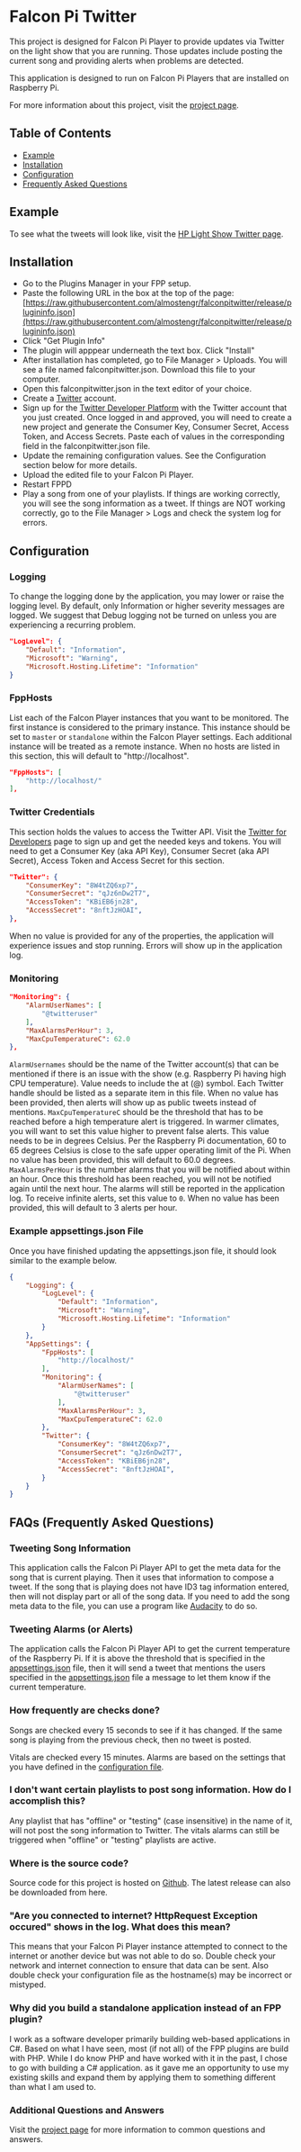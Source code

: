 # Falcon Pi Twitter

This project is designed for Falcon Pi Player to provide updates via Twitter on the light show that
you are running. Those updates include posting the current song and providing alerts when problems
are detected.

This application is designed to run on Falcon Pi Players that are installed on Raspberry Pi.

For more information about this project, visit the
[project page](https://thealmostengineer.com/projects/falcon-pi-twitter).

## Table of Contents

* [Example](#example)
* [Installation](#installation)
* [Configuration](#configuration)
* [Frequently Asked Questions](#faqs-frequently-asked-questions)

## Example

To see what the tweets will look like, visit the
[HP Light Show Twitter page](https://twitter.com/hplightshow).

## Installation

* Go to the Plugins Manager in your FPP setup.
* Paste the following URL in the box at the top of the page:
[https://raw.githubusercontent.com/almostengr/falconpitwitter/release/plugininfo.json](https://raw.githubusercontent.com/almostengr/falconpitwitter/release/plugininfo.json)
* Click "Get Plugin Info"
* The plugin will apppear underneath the text box. Click "Install"
* After installation has completed, go to File Manager > Uploads. You will see a file named
falconpitwitter.json.  Download this file to your computer.
* Open this falconpitwitter.json in the text editor of your choice.
* Create a [Twitter](https://twitter.com) account.
* Sign up for the [Twitter Developer Platform](https://developer.twitter.com) with the Twitter account that
you just created. Once logged in and approved, you will need to create a new project and generate the
Consumer Key, Consumer Secret, Access Token, and Access Secrets. Paste each of values in the corresponding
field in the falconpitwitter.json file.
* Update the remaining configuration values. See the Configuration section below for more details.
* Upload the edited file to your Falcon Pi Player.
* Restart FPPD
* Play a song from one of your playlists. If things are working correctly, you will see the song information
as a tweet. If things are NOT working correctly, go to the File Manager > Logs and check the system log
for errors.

## Configuration

### Logging

To change the logging done by the application, you may lower or raise the logging level. By default,
only Information or higher severity messages are logged. We suggest that Debug logging not be turned
on unless you are experiencing a recurring problem.

```json
"LogLevel": {
    "Default": "Information",
    "Microsoft": "Warning",
    "Microsoft.Hosting.Lifetime": "Information"
}
```

### FppHosts

List each of the Falcon Player instances that you want to be monitored. The first instance is considered
to the primary instance. This instance should be set to ```master``` or ```standalone``` within
the Falcon Player settings. Each additional instance will be treated as a remote instance.
When no hosts are listed in this section, this will default to "http://localhost".

```json
"FppHosts": [
    "http://localhost/"
],
```

### Twitter Credentials

This section holds the values to access the Twitter API. Visit the
[Twitter for Developers](https://developer.twitter.com) page to sign up and get the needed keys and tokens.
You will need to get a Consumer Key (aka API Key), Consumer Secret (aka API Secret), Access Token and Access Secret
for this section.

```json
"Twitter": {
    "ConsumerKey": "8W4tZQ6xp7",
    "ConsumerSecret": "qJz6nDw2T7",
    "AccessToken": "KBiEB6jn28",
    "AccessSecret": "8nftJzHOAI",
},
```

When no value is provided for any of the properties, the application will experience issues and
stop running. Errors will show up in the application log.


### Monitoring

```json
"Monitoring": {
    "AlarmUserNames": [
        "@twitteruser"
    ],
    "MaxAlarmsPerHour": 3,
    "MaxCpuTemperatureC": 62.0
},
```

```AlarmUsernames``` should be the name of the Twitter account(s) that can be mentioned if
there is an issue with the show (e.g. Raspberry Pi having high CPU temperature). Value needs to include
the at (@) symbol. Each Twitter handle should be listed as a separate item in this file.
When no value has been provided, then alerts will show up as public tweets instead of mentions.
```MaxCpuTemperatureC``` should be the threshold that has to be reached before a high temperature alert is triggered.
In warmer climates, you will want to set this value higher to prevent false alerts.
This value needs to be in degrees Celsius. Per the Raspberry Pi documentation, 60 to 65
degrees Celsius is close to the safe upper operating limit of the Pi.
When no value has been provided, this will default to 60.0 degrees.
```MaxAlarmsPerHour``` is the number alarms that you will be notified about within an hour. Once this threshold
has been reached, you will not be notified again until the next hour. The alarms will still be reported
in the application log. To receive infinite alerts, set this value to ```0```.
When no value has been provided, this will default to 3 alerts per hour.


### Example appsettings.json File

Once you have finished updating the appsettings.json file, it should look similar to the example below.
```json
{
    "Logging": {
        "LogLevel": {
            "Default": "Information",
            "Microsoft": "Warning",
            "Microsoft.Hosting.Lifetime": "Information"
        }
    },
    "AppSettings": {
        "FppHosts": [
            "http://localhost/"
        ],
        "Monitoring": {
            "AlarmUserNames": [
                "@twitteruser"
            ],
            "MaxAlarmsPerHour": 3,
            "MaxCpuTemperatureC": 62.0
        },
        "Twitter": {
            "ConsumerKey": "8W4tZQ6xp7",
            "ConsumerSecret": "qJz6nDw2T7",
            "AccessToken": "KBiEB6jn28",
            "AccessSecret": "8nftJzHOAI",
        }
    }
}
```

## FAQs (Frequently Asked Questions)

### Tweeting Song Information

This application calls the Falcon Pi Player API to get the meta data for the song that is current playing. 
Then it uses that information to compose a tweet. If the song that is playing does not have ID3 tag 
information entered, then will not display part or all of the song data. If you need to add the song 
meta data to the file, you can use a program like 
[Audacity](https://www.audacityteam.org) to do so.

### Tweeting Alarms (or Alerts)

The application calls the Falcon Pi Player API to get the current temperature of the Raspberry Pi. 
If it is above the threshold that is specified in the [appsettings.json](#configuration)
file, then it will send a tweet
that mentions the users specified in the [appsettings.json](#configuration)
file a message to let them know if the 
current temperature.

### How frequently are checks done? 

Songs are checked every 15 seconds to see if it has changed. If the same song is playing from the
previous check, then no tweet is posted. 

Vitals are checked every 15 minutes. Alarms are based on the settings that you have defined in the
[configuration file](#configuration).

### I don't want certain playlists to post song information. How do I accomplish this? 

Any playlist that has "offline" or "testing" (case insensitive) in the name of it, will not post 
the song information to 
Twitter. The vitals alarms can still be triggered when "offline" or "testing" playlists are active.

### Where is the source code?

Source code for this project is hosted on 
[Github](https://github.com/almostengr/falconpitwitter). The latest release
can also be downloaded from here.

### "Are you connected to internet? HttpRequest Exception occured" shows in the log. What does this mean? 

This means that your Falcon Pi Player instance attempted to connect to the internet or another device but 
was not able to do so. Double check your network and internet connection to ensure that data can be sent.
Also double check your configuration file as the hostname(s) may be incorrect or mistyped.

### Why did you build a standalone application instead of an FPP plugin?

I work as a software developer primarily building web-based applications in C#. 
Based on what I have seen, most (if not all) of the FPP plugins are build with PHP. While I do know PHP and
have worked with it in the past, I chose to go with building a C# application. 
as it gave me an opportunity to use my existing skills and 
expand them by applying them to something different than what I am used to.

### Additional Questions and Answers

Visit the [project page](https://thealmostengineer.com/projects/falcon-pi-twitter)
for more information to common questions and answers.
